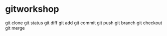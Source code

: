 gitworkshop
===========

git clone
git status
git diff
git add
git commit
git push
git branch
git checkout
git merge
